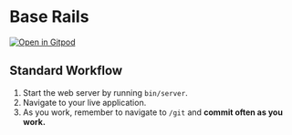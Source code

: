 # Base Rails

[![Open in Gitpod](https://gitpod.io/button/open-in-gitpod.svg)](https://gitpod.io/#<your-project-url>)

## Standard Workflow

 1. Start the web server by running `bin/server`.
 1. Navigate to your live application.
 1. As you work, remember to navigate to `/git` and **commit often as you work.**
